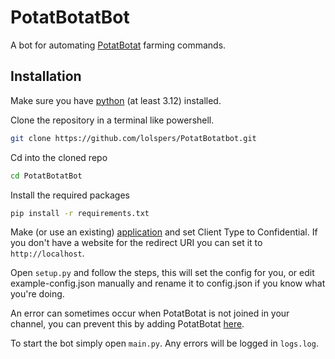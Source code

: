 # PotatBotatBot
A bot for automating [PotatBotat](https://potat.app) farming commands.

## Installation
Make sure you have [python](https://www.python.org/downloads/) (at least 3.12) installed.

Clone the repository in a terminal like powershell.
```bash
git clone https://github.com/lolspers/PotatBotatbot.git
```

Cd into the cloned repo

```bash
cd PotatBotatBot
```

Install the required packages
```bash
pip install -r requirements.txt
```


Make (or use an existing) [application](https://dev.twitch.tv/console/apps) and set Client Type to Confidential.
If you don't have a website for the redirect URI you can set it to `http://localhost`.

Open `setup.py` and follow the steps, this will set the config for you, or edit example-config.json manually and rename it to config.json if you know what you're doing.

An error can sometimes occur when PotatBotat is not joined in your channel, you can prevent this by adding PotatBotat [here](https://potat.app/).

To start the bot simply open `main.py`.
Any errors will be logged in `logs.log`.